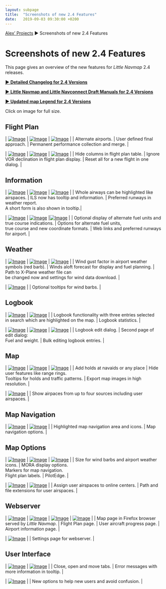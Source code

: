 ```yaml
---
layout: subpage
title:  "Screenshots of new 2.4 Features"
date:   2019-09-03 09:30:00 +0200
---
```

<!--[Alex’ Projects](/index.html) ►  [Little Navmap 2.4.0.beta released](/release/2019/09/08/littlenavmap-beta-240-released.html) ► Screenshots of new 2.4 Features -->
[Alex’ Projects](/index.html) ► Screenshots of new 2.4 Features

# Screenshots of new 2.4 Features

This page gives an overview of the new features for _Little Navmap_ 2.4 releases.

[**► Detailed Changelog for 2.4 Versions**](/pages/24/littlenavmapchangelog.html)

[**► Little Navmap and Little Navconnect Draft Manuals for 2.4 Versions**](/pages/24/littlenavmapmanuals.html)

[**► Updated map Legend for 2.4 Versions**](https://www.littlenavmap.org/manuals/littlenavmap/release/2.4/en/LEGEND.html)

Click on image for full size.

## Flight Plan

| [![Image](/assets/images/24/alternate_small.jpg)](/assets/images/24/alternate.jpg) | [![Image](/assets/images/24/create_approach_small.jpg)](/assets/images/24/create_approach.jpg) | [![Image](/assets/images/24/merge_aircraft_perf_small.jpg)](/assets/images/24/merge_aircraft_perf.jpg) |
| Alternate airports. | User defined final approach. | Permanent performance collection and merge. |

| [![Image](/assets/images/24/flightplan_columns_small.jpg)](/assets/images/24/flightplan_columns.jpg) | [![Image](/assets/images/24/options_flightplan_small.jpg)](/assets/images/24/options_flightplan.jpg) | [![Image](/assets/images/24/resetflight_small.jpg)](/assets/images/24/resetflight.jpg) |
| Hide columns in flight plan table. | Ignore VOR declination in flight plan display. | Reset all for a new flight in one dialog. |

## Information

| [![Image](/assets/images/24/airway_highlights_small.jpg)](/assets/images/24/airway_highlights.jpg) | [![Image](/assets/images/24/ils_small.jpg)](/assets/images/24/ils.jpg) | [![Image](/assets/images/24/best_runways_small.jpg)](/assets/images/24/best_runways.jpg) |
| Whole airways can be highlighted like airspaces. | ILS now has tooltip and information. | Preferred runways in weather report.<br/> A short form is also shown in tooltip.|

| [![Image](/assets/images/24/alternate_units_small.jpg)](/assets/images/24/alternate_units.jpg) | [![Image](/assets/images/24/options_units_small.jpg)](/assets/images/24/options_units.jpg) |[![Image](/assets/images/24/information_small.jpg)](/assets/images/24/information.jpg) |
| Optional display of alternate fuel units and<br/>true course indications. | Options for alternate fuel units,<br/>true course and new coordinate formats. | Web links and preferred runways for airport. |

## Weather

| [![Image](/assets/images/24/gusts_small.jpg)](/assets/images/24/gusts.jpg) | [![Image](/assets/images/24/wind_small.jpg)](/assets/images/24/wind.jpg) | [![Image](/assets/images/24/options_weather_small.jpg)](/assets/images/24/options_weather.jpg) |
| Wind gust factor in airport weather symbols (red barb). | Winds aloft forecast for display and fuel planning. | Path to X-Plane weather file can<br/>be changed now and settings for wind data download. |

| [![Image](/assets/images/24/options_map_small.jpg)](/assets/images/24/options_map.jpg) |
| Optional tooltips for wind barbs. |

## Logbook

| [![Image](/assets/images/24/logbook_small.jpg)](/assets/images/24/logbook.jpg) | [![Image](/assets/images/24/logbook_stats_small.jpg)](/assets/images/24/logbook_stats.jpg) |
| Logbook functionality with three entries selected<br/>in search which are highlighted on the map. | Logbook statistics. |

| [![Image](/assets/images/24/logbook_edit_small.jpg)](/assets/images/24/logbook_edit.jpg) | [![Image](/assets/images/24/logbook_edit_fuel_small.jpg)](/assets/images/24/logbook_edit_fuel.jpg) | [![Image](/assets/images/24/logbook_bulk_edit_small.jpg)](/assets/images/24/logbook_bulk_edit.jpg) |
| Logbook edit dialog. | Second page of edit dialog:<br/>Fuel and weight. | Bulk editing logbook entries. |

## Map

| [![Image](/assets/images/24/holding_small.jpg)](/assets/images/24/holding.jpg) | [![Image](/assets/images/24/user_features_small.jpg)](/assets/images/24/user_features.jpg) | [![Image](/assets/images/24/image_export_small.jpg)](/assets/images/24/image_export.jpg) |
| Add holds at navaids or any place | Hide user features like range rings.<br/>Tooltips for holds and traffic patterns. | Export map images in high resolution. |

| [![Image](/assets/images/24/airspaces_small.jpg)](/assets/images/24/airspaces.jpg) |
| Show airpaces from up to four sources including user airspaces. |

## Map Navigation

| [![Image](/assets/images/24/map_navigation_regions_small.jpg)](/assets/images/24/map_navigation_regions.jpg) | [![Image](/assets/images/24/options_mapdisplay_navigation_small.jpg)](/assets/images/24/options_mapdisplay_navigation.jpg) |
| Highlighted map navigation area and icons. | Map navigation options. |


## Map Options

| [![Image](/assets/images/24/options_mapdisplay_small.jpg)](/assets/images/24/options_mapdisplay.jpg) | [![Image](/assets/images/24/options_mapdisplay2_small.jpg)](/assets/images/24/options_mapdisplay2.jpg) | [![Image](/assets/images/24/options_online_small.jpg)](/assets/images/24/options_online.jpg) |
| Size for wind barbs and airport weather icons. | MORA display options.<br/>Markers for map navigation.<br/>Flight plan labels. | PilotEdge. |

| [![Image](/assets/images/24/options_mapdisplay_online_small.jpg)](/assets/images/24/options_mapdisplay_online.jpg) | [![Image](/assets/images/24/options_cache_small.jpg)](/assets/images/24/options_cache.jpg) |
| Assign user airspaces to online centers. | Path and file extensions for user airspaces. |


## Webserver

| [![Image](/assets/images/24/webserver_map_small.jpg)](/assets/images/24/webserver_map.jpg) | [![Image](/assets/images/24/webserver_flightplan_small.jpg)](/assets/images/24/webserver_flightplan.jpg) | [![Image](/assets/images/24/webserver_progress_small.jpg)](/assets/images/24/webserver_progress.jpg) | [![Image](/assets/images/24/webserver_airport_small.jpg)](/assets/images/24/webserver_airport.jpg) |
| Map page in Firefox browser<br/>served by _Little Navmap_. | Flight Plan page. | User aircraft progress page. |  Airport information page. |

| [![Image](/assets/images/24/options_webserver_small.jpg)](/assets/images/24/options_webserver.jpg) |
| Settings page for webserver. |

## User Interface

| [![Image](/assets/images/24/tabs_small.jpg)](/assets/images/24/tabs.jpg) | [![Image](/assets/images/24/error_messages_small.jpg)](/assets/images/24/error_messages.jpg) |
| Close, open and move tabs. | Error messages with more information in tooltip. |

| [![Image](/assets/images/24/options_userinterface_small.jpg)](/assets/images/24/options_userinterface.jpg) |
| New options to help new users and avoid confusion. |





































